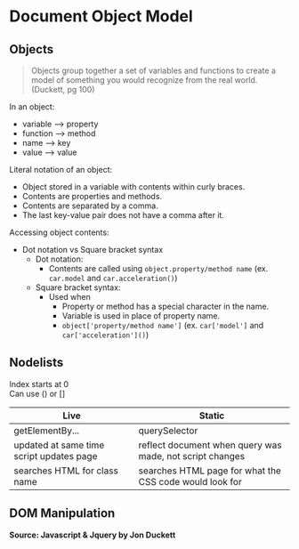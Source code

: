 # Document Object Model

## Objects

> Objects group together a set of variables and functions to create a model of something you would recognize from the real world. (Duckett, pg 100)

In an object:
- variable --> property
- function --> method
- name     --> key
- value    --> value

Literal notation of an object:
- Object stored in a variable with contents within curly braces.
- Contents are properties and methods.
- Contents are separated by a comma.
- The last key-value pair does not have a comma after it.

Accessing object contents:
- Dot notation vs Square bracket syntax
  - Dot notation:
    - Contents are called using `object.property/method name` (ex. `car.model` and `car.acceleration()`)
  - Square bracket syntax:
    - Used when 
      - Property or method has a special character in the name.
      - Variable is used in place of property name.
      - `object['property/method name']` (ex. `car['model']` and `car['acceleration']()`)

## Nodelists
Index starts at 0<br>
Can use () or []

| Live                                     | Static                                                   |
|------------------------------------------|----------------------------------------------------------|
| getElementBy...                          | querySelector                                            |
| updated at same time script updates page | reflect document when query was made, not script changes |
| searches HTML for class name             | searches HTML page for what the CSS code would look for  |

## DOM Manipulation


**Source: Javascript & Jquery by Jon Duckett**